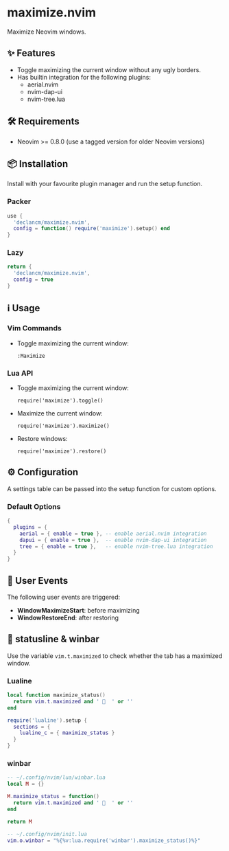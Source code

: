 # maximize.nvim

Maximize Neovim windows.

## ✨ Features

* Toggle maximizing the current window without any ugly borders.
* Has builtin integration for the following plugins:
  * aerial.nvim
  * nvim-dap-ui
  * nvim-tree.lua

## 🛠️ Requirements

* Neovim >= 0.8.0 (use a tagged version for older Neovim versions)

## 📦 Installation

Install with your favourite plugin manager and run the setup function.

### Packer

```lua
use {
  'declancm/maximize.nvim',
  config = function() require('maximize').setup() end
}
```

### Lazy

```lua
return {
  'declancm/maximize.nvim',
  config = true
}
```

## ℹ️ Usage

### Vim Commands

* Toggle maximizing the current window:

  `:Maximize`

### Lua API

* Toggle maximizing the current window:

  `require('maximize').toggle()`

* Maximize the current window:

  `require('maximize').maximize()`

* Restore windows:

  `require('maximize').restore()`

## ⚙️  Configuration

A settings table can be passed into the setup function for custom options.

### Default Options

```lua
{
  plugins = {
    aerial = { enable = true }, -- enable aerial.nvim integration
    dapui = { enable = true },  -- enable nvim-dap-ui integration
    tree = { enable = true },   -- enable nvim-tree.lua integration
  }
}
```

## 📅 User Events

The following user events are triggered:

* **WindowMaximizeStart**: before maximizing
* **WindowRestoreEnd**: after restoring

## 🚥 statusline & winbar

Use the variable `vim.t.maximized` to check whether the tab has a maximized window.

### Lualine

```lua
local function maximize_status()
  return vim.t.maximized and '   ' or ''
end

require('lualine').setup {
  sections = {
    lualine_c = { maximize_status }
  }
}
```

### winbar

```lua
-- ~/.config/nvim/lua/winbar.lua
local M = {}

M.maximize_status = function()
  return vim.t.maximized and '   ' or ''
end

return M

-- ~/.config/nvim/init.lua
vim.o.winbar = "%{%v:lua.require('winbar').maximize_status()%}"
```
